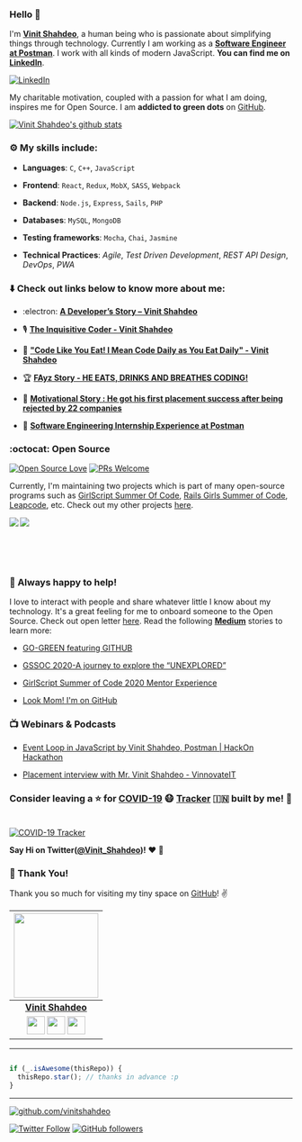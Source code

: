 ### Hello :wave:

I'm **[Vinit Shahdeo](https://www.linkedin.com/in/vinitshahdeo/)**, a human being who is passionate about simplifying things through technology.
Currently I am working as a **[Software Engineer at Postman](https://medium.com/@vinitshahdeo/software-engineering-internship-experience-at-postman-182df16ef33f)**. I work with all kinds of modern JavaScript. **You can find me on [LinkedIn](https://www.linkedin.com/in/vinitshahdeo/)**.

 [![LinkedIn](https://img.shields.io/static/v1.svg?label=LinkedIn&message=@vinitshahdeo&logo=linkedin&style=flat&color=blue)](https://www.linkedin.com/in/vinitshahdeo/)

My charitable motivation, coupled with a passion for what I am doing, inspires me for Open Source. 
I am **addicted to green dots** on [GitHub](https://github.com/vinitshahdeo?tab=repositories).

[![Vinit Shahdeo's github stats](https://github-readme-stats.vercel.app/api?username=vinitshahdeo&show_icons=true)](https://github.com/vinitshahdeo/)

### :gear: My skills include:

- **Languages**: `C`, `C++`, `JavaScript`

- **Frontend**: `React`, `Redux`, `MobX`, `SASS`, `Webpack`

- **Backend**: `Node.js`, `Express`, `Sails`, `PHP`

- **Databases**: `MySQL`, `MongoDB`

- **Testing frameworks**: `Mocha`, `Chai`, `Jasmine`

- **Technical Practices**: *Agile*, *Test Driven Development*, *REST API Design*, *DevOps*, *PWA*


### :arrow_down: Check out links below to know more about me:

- :electron: **[A Developer’s Story – Vinit Shahdeo](https://www.geektrust.in/blog/2019/07/31/developers-story-vinit-shahdeo/)**

- :studio_microphone: **[The Inquisitive Coder - Vinit Shahdeo](https://passionconnect.in/passionstory/vinit-shahdeo)**

- :rocket: **["Code Like You Eat! I Mean Code Daily as You Eat Daily" - Vinit Shahdeo](https://www.eatmy.news/2020/06/code-like-you-eat-i-mean-code-daily-as.html)**

- :trophy: **[FAyz Story - HE EATS, DRINKS AND BREATHES CODING!](https://fayz.in/stories/s/1522/0/?ckt_id=ZGL1ZGVk&title=story_of_vinit_shahdeo)**

- :dart: **[Motivational Story : He got his first placement success after being rejected by 22 companies](https://www.prepbytes.com/preparation-bytes/motivational-stories-placement-success-after-rejections)**

- :briefcase: **[Software Engineering Internship Experience at Postman](https://medium.com/@vinitshahdeo/software-engineering-internship-experience-at-postman-182df16ef33f)**


### :octocat: Open Source

[![Open Source Love](https://badges.frapsoft.com/os/v2/open-source.svg?v=103)](https://github.com/vinitshahdeo) [![PRs Welcome](https://img.shields.io/badge/PRs-welcome-brightgreen.svg?style=flat&logo=github)](https://github.com/vinitshahdeo/Water-Monitoring-System)

Currently, I'm maintaining two projects which is part of many open-source programs such as [GirlScript Summer Of Code](https://www.gssoc.tech/), [Rails Girls Summer of Code](http://railsgirlssummerofcode.org/), [Leapcode](http://leapcode.io/), etc. Check out my other projects [here](./PROJECTS.md).

<a href="https://github.com/vinitshahdeo/PortScanner">
  <img align="left" src="https://github-readme-stats.vercel.app/api/pin/?username=vinitshahdeo&repo=PortScanner" />
</a>
<a href="https://github.com/vinitshahdeo/Water-Monitoring-System">
  <img align="left" src="https://github-readme-stats.vercel.app/api/pin/?username=vinitshahdeo&repo=Water-Monitoring-System" />
</a>

<br><br>

<br><br>

### :handshake: Always happy to help!

I love to interact with people and share whatever little I know about my technology. It's a great feeling for me to onboard someone to the Open Source. Check out open letter [here](https://github.com/vinitshahdeo/Water-Monitoring-System/issues/236). Read the following **[Medium](https://medium.com/@vinitshahdeo/)** stories to learn more:

- [GO-GREEN featuring GITHUB](https://medium.com/@kashish_121/go-green-featuring-github-f8750fbf0729)

- [GSSOC 2020-A journey to explore the “UNEXPLORED”](https://medium.com/girlscript-summer-of-code/gssoc-2020-a-journey-to-explore-the-unexplored-f25a6ade8288)

- [GirlScript Summer of Code 2020 Mentor Experience](https://medium.com/girlscript-summer-of-code/girlscript-summer-of-code-2020-mentor-experience-28daec399b1e)

- [Look Mom! I'm on GitHub](https://medium.com/@ishikadubey2000/look-mom-im-on-github-521bb6c1f51d)

### :tv: Webinars & Podcasts

- [Event Loop in JavaScript by Vinit Shahdeo, Postman | HackOn Hackathon](https://www.youtube.com/watch?v=zsRv8g3C4rY)

- [Placement interview with Mr. Vinit Shahdeo - VinnovateIT](https://www.youtube.com/watch?v=0VDtIJCsdTE)
							

### Consider leaving a :star: for **[COVID-19](https://github.com/vinitshahdeo/COVID19/) :mask: [Tracker](https://github.com/vinitshahdeo/COVID19/) :india:** built by me! :hugs: <br><br>

[![COVID-19 Tracker](https://github-readme-stats.vercel.app/api/pin/?username=vinitshahdeo&repo=COVID19)](https://github.com/vinitshahdeo/COVID19)

**Say Hi on Twitter([@Vinit_Shahdeo](https://twitter.com/Vinit_Shahdeo))!** :heart: 💬

### :hugs: Thank You!

Thank you so much for visiting my tiny space on [GitHub](https://github.com/vinitshahdeo/vinitshahdeo)! :v:


|                                                                                         <a href="https://www.eatmy.news/2020/06/code-like-you-eat-i-mean-code-daily-as.html"><img src="https://raw.githubusercontent.com/vinitshahdeo/Water-Monitoring-System/master/assets/vinit-shahdeo.jpg" width="150px " height="150px" /></a>                                                                                         |
| :------------------------------------------------------------------------------------------------------------------------------------------------------------------------------------------------------------------------------------------------------------------------------------------------------------------------------------------: |
|                                                                                                                                        **[Vinit Shahdeo](https://fayz.in/stories/s/1522/0/?ckt_id=ZGL1ZGVk&title=story_of_vinit_shahdeo)**                                                                                                                                        |
| <a href="https://twitter.com/Vinit_Shahdeo"><img src="https://raw.githubusercontent.com/vinitshahdeo/Water-Monitoring-System/master/assets/twitter.png" width="32px" height="32px"></a> <a href="https://www.facebook.com/vinit.shahdeo"><img src="https://raw.githubusercontent.com/vinitshahdeo/Water-Monitoring-System/master/assets/facebook.png" width="32px" height="32px"></a> <a href="https://www.linkedin.com/in/vinitshahdeo/"><img src="https://raw.githubusercontent.com/vinitshahdeo/Water-Monitoring-System/master/assets/linkedin.png" width="32px" height="32px"></a> |


----
```javascript

if (_.isAwesome(thisRepo)) {
  thisRepo.star(); // thanks in advance :p
}

```
----


[![github.com/vinitshahdeo](https://raw.githubusercontent.com/vinitshahdeo/vinitshahdeo/master/vinitshahdeo-graph.png)](https://github.com/vinitshahdeo/)

[![Twitter Follow](https://img.shields.io/twitter/follow/Vinit_Shahdeo?style=social)](https://twitter.com/Vinit_Shahdeo) [![GitHub followers](https://img.shields.io/github/followers/vinitshahdeo.svg?label=Follow%20@vinitshahdeo&style=social)](https://github.com/vinitshahdeo/)


